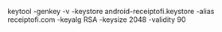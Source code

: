 keytool -genkey -v -keystore android-receiptofi.keystore -alias receiptofi.com -keyalg RSA -keysize 2048 -validity 90